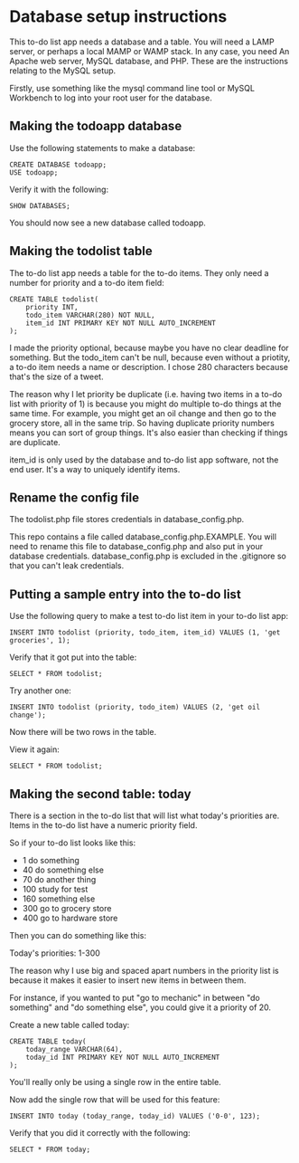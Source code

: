 # Database setup instructions

This to-do list app needs a database and a table. You will need a LAMP server, or perhaps a local MAMP or WAMP stack. In any case, you need An Apache web server, MySQL database, and PHP. These are the instructions relating to the MySQL setup.

Firstly, use something like the mysql command line tool or MySQL Workbench to log into your root user for the database.

## Making the todoapp database

Use the following statements to make a database:

```
CREATE DATABASE todoapp;
USE todoapp;
```

Verify it with the following:

```
SHOW DATABASES;
```

You should now see a new database called todoapp.

## Making the todolist table

The to-do list app needs a table for the to-do items. They only need a number for priority and a to-do item field:

```
CREATE TABLE todolist(
    priority INT,
    todo_item VARCHAR(280) NOT NULL,
    item_id INT PRIMARY KEY NOT NULL AUTO_INCREMENT
);
```

I made the priority optional, because maybe you have no clear deadline for something. But the todo_item can't be null, because even without a priotity, a to-do item needs a name or description. I chose 280 characters because that's the size of a tweet.

The reason why I let priority be duplicate (i.e. having two items in a to-do list with priority of 1) is because you might do multiple to-do things at the same time. For example, you might get an oil change and then go to the grocery store, all in the same trip. So having duplicate priority numbers means you can sort of group things. It's also easier than checking if things are duplicate.

item_id is only used by the database and to-do list app software, not the end user. It's a way to uniquely identify items.

## Rename the config file

The todolist.php file stores credentials in database_config.php.

This repo contains a file called database_config.php.EXAMPLE. You will need to rename this file to database_config.php and also put in your database credentials. database_config.php is excluded in the .gitignore so that you can't leak credentials.

## Putting a sample entry into the to-do list

Use the following query to make a test to-do list item in your to-do list app:

```
INSERT INTO todolist (priority, todo_item, item_id) VALUES (1, 'get groceries', 1);
```

Verify that it got put into the table:

```
SELECT * FROM todolist;
```

Try another one:

```
INSERT INTO todolist (priority, todo_item) VALUES (2, 'get oil change');
```

Now there will be two rows in the table.

View it again:

```
SELECT * FROM todolist;
```

## Making the second table: today

There is a section in the to-do list that will list what today's priorities are. Items in the to-do list have a numeric priority field.

So if your to-do list looks like this:

- 1 do something
- 40 do something else
- 70 do another thing
- 100 study for test
- 160 something else
- 300 go to grocery store
- 400 go to hardware store

Then you can do something like this:

Today's priorities: 1-300

The reason why I use big and spaced apart numbers in the priority list is because it makes it easier to insert new items in between them. 

For instance, if you wanted to put "go to mechanic" in between "do something" and "do something else", you could give it a priority of 20.

Create a new table called today:

```
CREATE TABLE today(
    today_range VARCHAR(64),
    today_id INT PRIMARY KEY NOT NULL AUTO_INCREMENT
);
```

You'll really only be using a single row in the entire table. 

Now add the single row that will be used for this feature:

```
INSERT INTO today (today_range, today_id) VALUES ('0-0', 123);
```

Verify that you did it correctly with the following:

```
SELECT * FROM today;
```